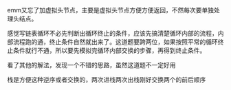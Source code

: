 emm又忘了加虚拟头节点，主要是虚拟头节点方便方便返回，不然每次要单独处理头结点。

感觉写链表循环不必先判断出循环终止的条件，应该先搞清楚循环内部的流程，内部流程跑的通，终止条件自然就出来了。这道题要跨两位，如果按照平常的循环终止条件就行不通，所以要先模拟完循环内部交换的步骤，再得到终止条件。



看了其他的解法，发现一个不错的思路，虽然这道题不一定好用

栈是方便这种逆序或者交换的，两次进栈两次出栈刚好交换两个的前后顺序